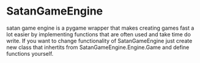 # SatanGameEngine

satan game engine is a pygame wrapper that makes creating games fast a lot easier by implementing functions that are often used and take time do write.
If you want to change functionality of SatanGameEngine just create new class that inhertits from SatanGameEngine.Engine.Game and define functions yourself.
